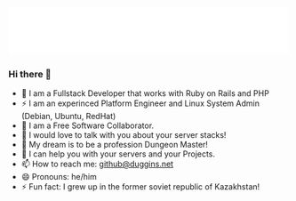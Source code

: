 <img src="./weatheredwatcher.svg" />


### Hi there 👋

- 🔭 I am a Fullstack Developer that works with Ruby on Rails and PHP
- ⚡ I am an experinced Platform Engineer and Linux System Admin (Debian, Ubuntu, RedHat) 
- 🌱 I am a Free Software Collaborator.  
- 👯 I would love to talk with you about your server stacks!
- 🤔 My dream is to be a profession Dungeon Master!
- 💬 I can help you with your servers and your Projects.
- 📫 How to reach me: <a href="mailto:github@duggins.net">github@duggins.net</a>
- 😄 Pronouns: he/him
- ⚡ Fun fact: I grew up in the former soviet republic of Kazakhstan!

